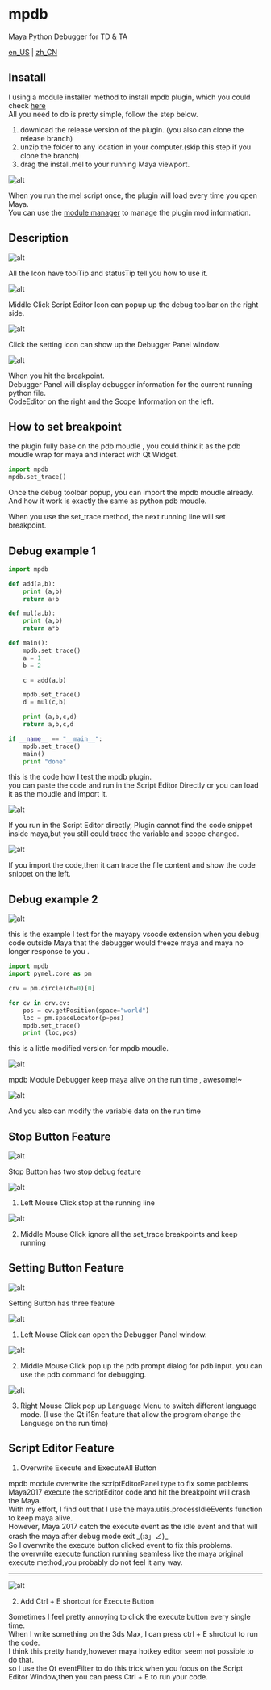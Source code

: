 # mpdb

Maya Python Debugger for TD & TA

[en_US](./README.md) | [zh_CN](./README_zh_CN.md)

## Insatall 

I using a module installer method to install mpdb plugin, which you could check [here](https://github.com/robertjoosten/maya-module-installer)   
All you need to do is pretty simple, follow the step below.
1. download the release version of the plugin. (you also can clone the release branch)
2. unzip the folder to any location in your computer.(skip this step if you clone the branch)
3. drag the install.mel to your running Maya viewport.

![alt](img/01.gif)

When you run the mel script once, the plugin will load every time you open Maya.    
You can use the [module manager](https://github.com/robertjoosten/maya-module-manager) to manage the plugin mod information.   

## Description

![alt](img/02.gif)

All the Icon have toolTip and statusTip tell you how to use it.

![alt](img/02_01.gif)

Middle Click Script Editor Icon can popup up the debug toolbar on the right side.

![alt](img/02_02.gif)

Click the setting icon can show up the Debugger Panel window.

![alt](img/02_03.png)

When you hit the breakpoint.     
Debugger Panel will display debugger information for the current running python file.      
CodeEditor on the right and the Scope Information on the left.     

## How to set breakpoint

the plugin fully base on the pdb moudle , you could think it as the pdb moudle wrap for maya and interact with Qt Widget.

```python
import mpdb
mpdb.set_trace()
```

Once the debug toolbar popup, you can import the mpdb moudle already.     
And how it work is exactly the same as python pdb moudle.

When you use the set_trace method, the next running line will set breakpoint.

## Debug example 1

```Python
import mpdb

def add(a,b):
    print (a,b)
    return a+b

def mul(a,b):
    print (a,b)
    return a*b

def main():
    mpdb.set_trace()
    a = 1
    b = 2

    c = add(a,b)

    mpdb.set_trace()
    d = mul(c,b)

    print (a,b,c,d)
    return a,b,c,d

if __name__ == "__main__":
    mpdb.set_trace()
    main()
    print "done"
```

this is the code how I test the mpdb plugin.    
you can paste the code and run in the Script Editor Directly or you can load it as the moudle and import it.

![alt](img/03.gif)

If you run in the Script Editor directly, Plugin cannot find the code snippet inside maya,but you still could trace the variable and scope changed.

![alt](img/04.gif)

If you import the code,then it can trace the file content and show the code snippet on the left.

## Debug example 2

![alt](img/05.gif)

this is the example I test for the mayapy vsocde extension
when you debug code outside Maya that the debugger would freeze maya and maya no longer response to you .

```Python
import mpdb
import pymel.core as pm

crv = pm.circle(ch=0)[0]

for cv in crv.cv:
    pos = cv.getPosition(space="world")
    loc = pm.spaceLocator(p=pos)
    mpdb.set_trace()
    print (loc,pos)
```
this is a little modified version for mpdb moudle.

![alt](img/06.gif)

mpdb Module Debugger keep maya alive on the run time , awesome!~

![alt](img/07.gif)

And you also can modify the variable data on the run time

## Stop Button Feature

![alt](img/stop.png)

Stop Button has two stop debug feature

![alt](img/08.gif)

1. Left Mouse Click stop at the running line

![alt](img/09.gif)

2. Middle Mouse Click ignore all the set_trace breakpoints and keep running

## Setting Button Feature

![alt](img/setting.png)

Setting Button has three feature

![alt](img/02_02.gif)

1. Left Mouse Click can open the Debugger Panel window.

![alt](img/10.gif)

2. Middle Mouse Click pop up the pdb prompt dialog for pdb input. you can use the pdb command for debugging.

![alt](img/11.gif)

3. Right Mouse Click pop up Language Menu to switch different language mode. (I use the Qt i18n feature that allow the program change the Language on the run time)

## Script Editor Feature

1. Overwrite Execute and ExecuteAll Button

mpdb module overwrite the scriptEditorPanel type to fix some problems    
Maya2017 execute the scriptEditor code and hit the breakpoint will crash the Maya.   
With my effort, I find out that I use the maya.utils.processIdleEvents function to keep maya alive.   
However, Maya 2017 catch the execute event as the idle event and that will crash the maya after debug mode exit \_(:з」∠)_   
So I overwrite the execute button clicked event to fix this problems.   
the overwrite execute function running seamless like the maya original execute method,you probably do not feel it any way.

---

![alt](img/12.gif)

2. Add Ctrl + E shortcut for Execute Button

Sometimes I feel pretty annoying to click the execute button every single time.   
When I write something on the 3ds Max, I can press ctrl + E shrotcut to run the code.   
I think this pretty handy,however maya hotkey editor seem not possible to do that.   
so I use the Qt eventFilter to do this trick,when you focus on the Script Editor Window,then you can press Ctrl + E to run your code. 
